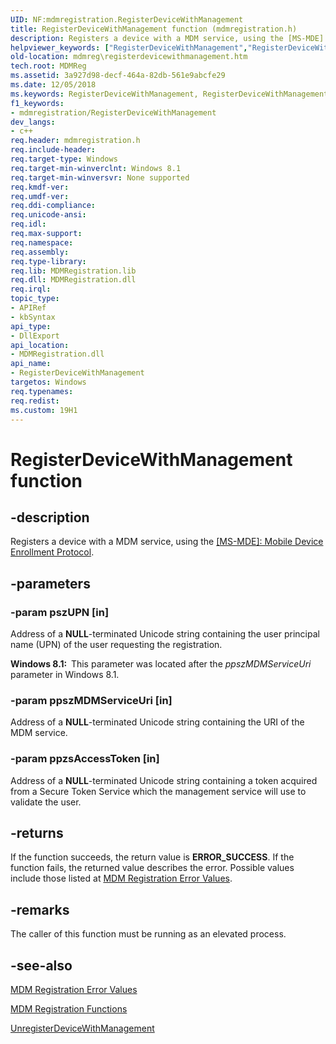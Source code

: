 ```yaml
---
UID: NF:mdmregistration.RegisterDeviceWithManagement
title: RegisterDeviceWithManagement function (mdmregistration.h)
description: Registers a device with a MDM service, using the [MS-MDE]:\_Mobile Device Enrollment Protocol.helpviewer_keywords: ["RegisterDeviceWithManagement","RegisterDeviceWithManagement function [MDM Registration]","mdmreg.registerdevicewithmanagement","mdmregistration/RegisterDeviceWithManagement"]
old-location: mdmreg\registerdevicewithmanagement.htm
tech.root: MDMReg
ms.assetid: 3a927d98-decf-464a-82db-561e9abcfe29
ms.date: 12/05/2018
ms.keywords: RegisterDeviceWithManagement, RegisterDeviceWithManagement function [MDM Registration], mdmreg.registerdevicewithmanagement, mdmregistration/RegisterDeviceWithManagement
f1_keywords:
- mdmregistration/RegisterDeviceWithManagement
dev_langs:
- c++
req.header: mdmregistration.h
req.include-header: 
req.target-type: Windows
req.target-min-winverclnt: Windows 8.1
req.target-min-winversvr: None supported
req.kmdf-ver: 
req.umdf-ver: 
req.ddi-compliance: 
req.unicode-ansi: 
req.idl: 
req.max-support: 
req.namespace: 
req.assembly: 
req.type-library: 
req.lib: MDMRegistration.lib
req.dll: MDMRegistration.dll
req.irql: 
topic_type:
- APIRef
- kbSyntax
api_type:
- DllExport
api_location:
- MDMRegistration.dll
api_name:
- RegisterDeviceWithManagement
targetos: Windows
req.typenames: 
req.redist: 
ms.custom: 19H1
---
```


# RegisterDeviceWithManagement function


## -description


Registers a device with a MDM service, using the 
    <a href="https://docs.microsoft.com/openspecs/windows_protocols/ms-mde/5c841535-042e-489e-913c-9d783d741267">[MS-MDE]: Mobile Device Enrollment Protocol</a>.


## -parameters




### -param pszUPN [in]

Address of a <b>NULL</b>-terminated Unicode string containing the user principal name 
      (UPN) of the user requesting the registration.

<b>Windows 8.1:  </b>This parameter was located after the <i>ppszMDMServiceUri</i> parameter in Windows 8.1.


### -param ppszMDMServiceUri [in]

Address of a <b>NULL</b>-terminated Unicode string containing the URI of the MDM 
      service.


### -param ppzsAccessToken [in]

Address of a <b>NULL</b>-terminated Unicode string containing a token acquired from 
      a Secure Token Service which the management service will use to validate the user.


## -returns



If the function succeeds, the return value is <b>ERROR_SUCCESS</b>. If the function fails, the returned value describes the error. Possible 
      values include those listed at 
      <a href="https://docs.microsoft.com/windows/desktop/MDMReg/mdm-registration-constants">MDM Registration Error Values</a>.




## -remarks



The caller of this function must be running as an elevated process.




## -see-also




<a href="https://docs.microsoft.com/windows/desktop/MDMReg/mdm-registration-constants">MDM Registration Error Values</a>



<a href="https://docs.microsoft.com/windows/desktop/MDMReg/mdm-registration-functions">MDM Registration Functions</a>



<a href="https://docs.microsoft.com/windows/desktop/api/mdmregistration/nf-mdmregistration-unregisterdevicewithmanagement">UnregisterDeviceWithManagement</a>
 

 

